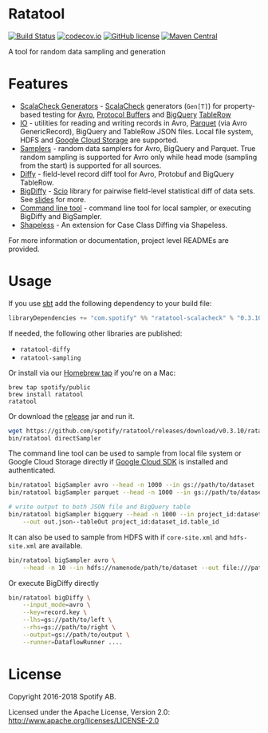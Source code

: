Ratatool
========

[![Build Status](https://travis-ci.org/spotify/ratatool.svg?branch=master)](https://travis-ci.org/spotify/ratatool)
[![codecov.io](https://codecov.io/github/spotify/ratatool/coverage.svg?branch=master)](https://codecov.io/github/spotify/ratatool?branch=master)
[![GitHub license](https://img.shields.io/github/license/spotify/ratatool.svg)](./LICENSE)
[![Maven Central](https://img.shields.io/maven-central/v/com.spotify/ratatool-common_2.12.svg)](https://maven-badges.herokuapp.com/maven-central/com.spotify/ratatool-common_2.12)

A tool for random data sampling and generation

# Features

- [ScalaCheck Generators](https://github.com/spotify/ratatool/tree/master/ratatool-scalacheck) - [ScalaCheck](http://scalacheck.org/) generators (`Gen[T]`) for property-based testing for [Avro](https://avro.apache.org/), [Protocol Buffers](https://developers.google.com/protocol-buffers/) and [BigQuery](https://cloud.google.com/bigquery/) [TableRow](https://developers.google.com/resources/api-libraries/documentation/bigquery/v2/java/latest/com/google/api/services/bigquery/model/TableRow.html)
- [IO](https://github.com/spotify/ratatool/tree/master/ratatool-sampling/src/main/scala/com/spotify/ratatool/io) - utilities for reading and writing records in Avro, [Parquet](http://parquet.apache.org/) (via Avro GenericRecord), BigQuery and TableRow JSON files. Local file system, HDFS and [Google Cloud Storage](https://cloud.google.com/storage/) are supported.
- [Samplers](https://github.com/spotify/ratatool/tree/master/ratatool-sampling) - random data samplers for Avro, BigQuery and Parquet. True random sampling is supported for Avro only while head mode (sampling from the start) is supported for all sources.
- [Diffy](https://github.com/spotify/ratatool/tree/master/ratatool-diffy) - field-level record diff tool for Avro, Protobuf and BigQuery TableRow.
- [BigDiffy](https://github.com/spotify/ratatool/blob/master/ratatool-diffy) - [Scio](https://github.com/spotify/scio) library for pairwise field-level statistical diff of data sets. See [slides](http://www.lyh.me/slides/bigdiffy.html) for more.
- [Command line tool](https://github.com/spotify/ratatool/tree/master/ratatool-cli/src/main/scala/com/spotify/ratatool/tool) - command line tool for local sampler, or executing BigDiffy and BigSampler.
- [Shapeless](https://github.com/spotify/ratatool/tree/master/ratatool-shapeless) - An extension for Case Class Diffing via Shapeless.

For more information or documentation, project level READMEs are provided.

# Usage

If you use [sbt](http://www.scala-sbt.org/) add the following dependency to your build file:
```scala
libraryDependencies += "com.spotify" %% "ratatool-scalacheck" % "0.3.10" % "test"
```

If needed, the following other libraries are published:
* `ratatool-diffy`
* `ratatool-sampling`

Or install via our [Homebrew tap](https://github.com/spotify/homebrew-public) if you're on a Mac:

```
brew tap spotify/public
brew install ratatool
ratatool
```

Or download the [release](https://github.com/spotify/ratatool/releases) jar and run it.

```bash
wget https://github.com/spotify/ratatool/releases/download/v0.3.10/ratatool-cli-0.3.10.tar.gz
bin/ratatool directSampler
```

The command line tool can be used to sample from local file system or Google Cloud Storage directly if [Google Cloud SDK](https://cloud.google.com/sdk/) is installed and authenticated.

```bash
bin/ratatool bigSampler avro --head -n 1000 --in gs://path/to/dataset --out out.avro
bin/ratatool bigSampler parquet --head -n 1000 --in gs://path/to/dataset --out out.parquet

# write output to both JSON file and BigQuery table
bin/ratatool bigSampler bigquery --head -n 1000 --in project_id:dataset_id.table_id \
    --out out.json--tableOut project_id:dataset_id.table_id
```

It can also be used to sample from HDFS with if `core-site.xml` and `hdfs-site.xml` are available.

```bash
bin/ratatool bigSampler avro \
    --head -n 10 --in hdfs://namenode/path/to/dataset --out file:///path/to/out.avro
```

Or execute BigDiffy directly

```bash
bin/ratatool bigDiffy \
    --input_mode=avro \
    --key=record.key \
    --lhs=gs://path/to/left \
    --rhs=gs://path/to/right \
    --output=gs://path/to/output \
    --runner=DataflowRunner ....
```

# License

Copyright 2016-2018 Spotify AB.

Licensed under the Apache License, Version 2.0: http://www.apache.org/licenses/LICENSE-2.0
